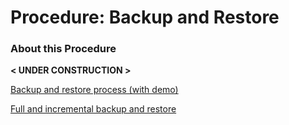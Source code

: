 


# Procedure:  Backup and Restore

### About this Procedure

 **< UNDER CONSTRUCTION >**



[Backup and restore process (with demo)](https://www.cockroachlabs.com/docs/v20.1/backup-and-restore.html)

[Full and incremental backup and restore](https://www.cockroachlabs.com/docs/v20.1/backup-and-restore.html#full-and-incremental-backups)



